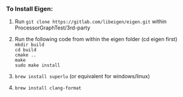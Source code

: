 ### To Install Eigen:
1. Run `git clone https://gitlab.com/libeigen/eigen.git` within ProcessorGraphTest/3rd-party
2. Run the following code from within the eigen folder (cd eigen first)  
   `mkdir build`    
   `cd build `     
   `cmake .. `   
   `make`  
   `sudo make install`    

3. `brew install superlu`  (or equivalent for windows/linux)
4. `brew install clang-format`
